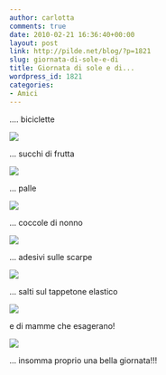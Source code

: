 ```yaml
---
author: carlotta
comments: true
date: 2010-02-21 16:36:40+00:00
layout: post
link: http://pilde.net/blog/?p=1821
slug: giornata-di-sole-e-di
title: Giornata di sole e di...
wordpress_id: 1821
categories:
- Amici
---
```


.... biciclette

![]({{baseurl}}/uploads/2010/02/bici1.jpg)




... succhi di frutta

![]({{baseurl}}/uploads/2010/02/succhi.jpg)




... palle

![]({{baseurl}}/uploads/2010/02/caterina_palla.jpg)




... coccole di nonno

![]({{baseurl}}/uploads/2010/02/coccolenonno.jpg)




... adesivi sulle scarpe

![]({{baseurl}}/uploads/2010/02/adesivi.jpg)




... salti sul tappetone elastico

![]({{baseurl}}/uploads/2010/02/tappetone.jpg)




e di mamme che esagerano!

![]({{baseurl}}/uploads/2010/02/tappetone_mamma.jpg)




... insomma proprio una bella giornata!!!
